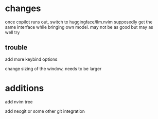 # changes

once copilot runs out, switch to huggingface/llm.nvim
supposedly get the same interface while bringing own model.
may not be as good but may as well try

## trouble

add more keybind options

change sizing of the window, needs to be larger

# additions

add nvim tree

add neogit or some other git integration
